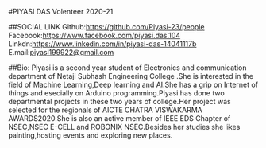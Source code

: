 #PIYASI DAS
Volenteer 2020-21

##SOCIAL LINK
Github:https://github.com/Piyasi-23/people
Facebook:https://www.facebook.com/piyasi.das.104                                                                                                                   
Linkdn:https://www.linkedin.com/in/piyasi-das-14041117b
E.mail:piyasi199922@gmail.com

##Bio:
Piyasi is a second year student of Electronics and communication department of Netaji Subhash Engineering College .She is interested in the field of Machine Learning,Deep learning and AI.She has a grip on Internet of things and esecially on Arduino programming.Piyasi has done two departmental projects in these two years of college.Her project was selected for the regionals of AICTE CHATRA VISWAKARMA AWARDS2020.She is also an active member of IEEE EDS Chapter of NSEC,NSEC E-CELL and ROBONIX NSEC.Besides her studies she likes painting,hosting events and exploring new places.